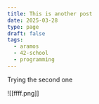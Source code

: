 ```yaml
---
title: This is another post
date: 2025-03-28
type: page
draft: false
tags:
  - aramos
  - 42-school
  - programming
---
```


Trying the second one

![[ffff.png]]
